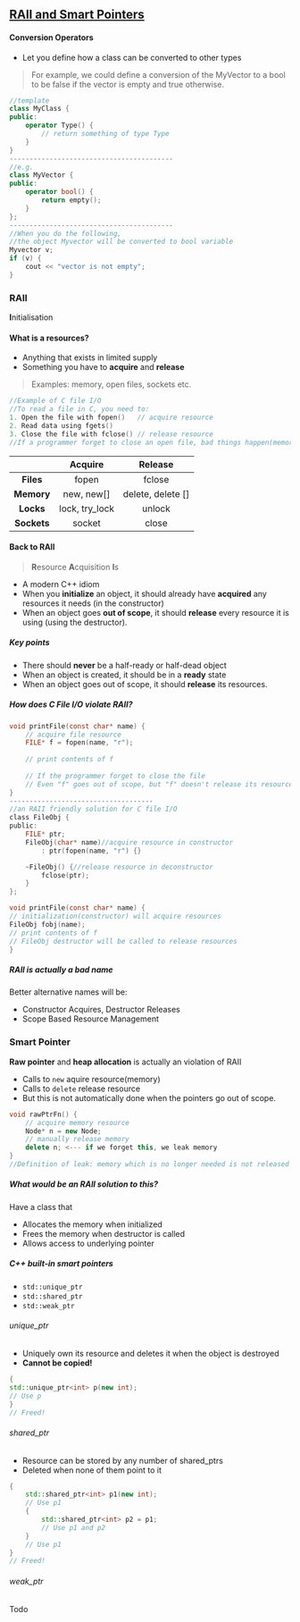 ## [RAII and Smart Pointers](http://web.stanford.edu/class/cs106l/lectures/lecture15/15_RAII.pdf)

#### Conversion Operators
- Let you define how a class can be converted to other types
> For example, we could define a conversion of the MyVector to a bool to be false if the vector is empty and true otherwise.
```c++
//template
class MyClass {
public:
    operator Type() {
        // return something of type Type
    }
}
-----------------------------------------
//e.g.
class MyVector {
public:
    operator bool() {
        return empty();
    }
};
-----------------------------------------
//When you do the following, 
//the object Myvector will be converted to bool variable
Myvector v;
if (v) {
    cout << "vector is not empty";
}
```

### RAII 
**I**nitialisation
#### What is a resources?
- Anything that exists in limited supply
- Something you have to **acquire** and **release**
> Examples: memory, open files, sockets etc.
```c
//Example of C file I/O
//To read a file in C, you need to:
1. Open the file with fopen()   // acquire resource
2. Read data using fgets()    
3. Close the file with fclose() // release resource
//If a programmer forget to close an open file, bad things happen(memory leaks, crashes, etc)
```
|             |     Acquire    |      Release      |
|:-----------:|:--------------:|:-----------------:|
|  **Files**  |      fopen     |       fclose      |
|  **Memory** |   new, new[]   | delete, delete [] |
|  **Locks**  | lock, try_lock |       unlock      |
| **Sockets** |     socket     |       close       |

#### Back to RAII
> **R**esource **A**cquisition **I**s 
- A modern C++ idiom
- When you **initialize** an object, it should already have **acquired** any resources it needs (in the constructor)
- When an object goes **out of scope**, it should **release** every resource it is using (using the destructor).
##### Key points
- There should **never** be a half-ready or half-dead object
- When an object is created, it should be in a **ready** state
- When an object goes out of scope, it should **release** its resources.

##### How does C File I/O violate RAII?
```c
void printFile(const char* name) {
    // acquire file resource
    FILE* f = fopen(name, "r");
    
    // print contents of f
    
    // If the programmer forget to close the file
    // Even "f" goes out of scope, but "f" doesn't release its resource
}
------------------------------------
//an RAII friendly solution for C file I/O
class FileObj {
public:
    FILE* ptr;
    FileObj(char* name)//acquire resource in constructor
        : ptr(fopen(name, "r") {}

    ~FileObj() {//release resource in deconstructor
        fclose(ptr);
    }
};

void printFile(const char* name) {
// initialization(constructor) will acquire resources
FileObj fobj(name);
// print contents of f
// FileObj destructor will be called to release resources
}
```
##### RAII is actually a bad name
Better alternative names will be:
- Constructor Acquires, Destructor Releases
- Scope Based Resource Management  

### Smart Pointer
**Raw pointer** and **heap allocation** is actually an violation of RAII
- Calls to `new` aquire resource(memory)
- Calls to `delete` release resource
- But this is not automatically done when the pointers go out of scope.
```c++ 
void rawPtrFn() {
    // acquire memory resource
    Node* n = new Node;
    // manually release memory
    delete n; <--- if we forget this, we leak memory
}
//Definition of leak: memory which is no longer needed is not released
```
##### What would be an RAII solution to this?
Have a class that
- Allocates the memory when initialized
- Frees the memory when destructor is called
- Allows access to underlying pointer

##### C++ built-in smart pointers
- `std::unique_ptr`
- `std::shared_ptr`
- `std::weak_ptr`

###### unique_ptr
- Uniquely own its resource and deletes it when the object is destroyed
- **Cannot be copied!**
```c++
{
std::unique_ptr<int> p(new int);
// Use p
}
// Freed!
```
###### shared_ptr
- Resource can be stored by any number of shared_ptrs
- Deleted when none of them point to it
```c++
{
    std::shared_ptr<int> p1(new int);
    // Use p1
    {
        std::shared_ptr<int> p2 = p1;
        // Use p1 and p2
    }
    // Use p1
}
// Freed!
```

###### weak_ptr
Todo
